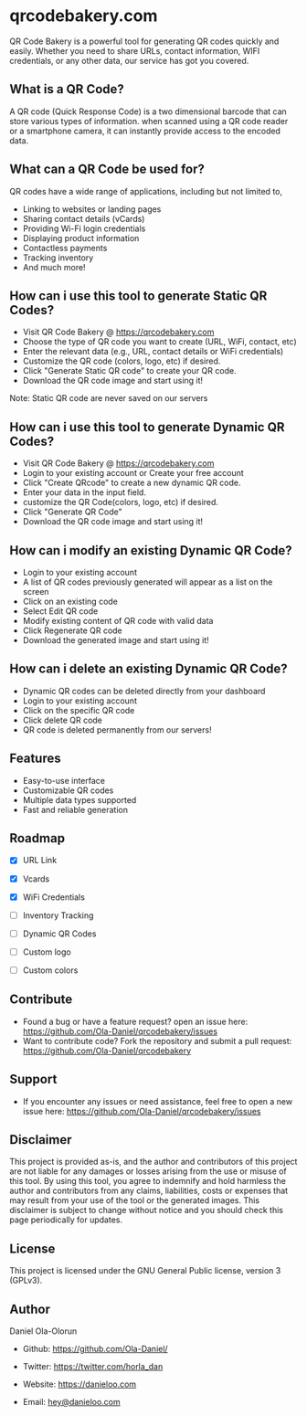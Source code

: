 qrcodebakery.com
========
QR Code Bakery is a powerful tool for generating QR codes quickly and easily. Whether you need to share URLs, contact information, WIFI credentials, or any other data, our service has got you covered.



What is a QR Code?
-------------------------
A QR code (Quick Response Code) is a two dimensional barcode that can store various types of information. when scanned using a QR code reader or a smartphone camera, it can instantly provide access to the encoded data.


What can a QR Code be used for?
-------------------------------

QR codes have a wide range of applications, including but not limited to,

- Linking to websites or landing pages
- Sharing contact details (vCards)
- Providing Wi-Fi login credentials
- Displaying product information
- Contactless payments
- Tracking inventory
- And much more!

 



How can i use this tool to generate Static QR Codes?
-------------------------------------------

- Visit QR Code Bakery @ https://qrcodebakery.com
- Choose the type of QR code you want to create (URL, WiFi, contact, etc)
- Enter the relevant data (e.g., URL, contact details or WiFi credentials)
- Customize the QR code (colors, logo, etc) if desired.
- Click "Generate Static QR code" to create your QR code.
- Download the QR code image and start using it!

Note: Static QR code are never saved on our servers



How can i use this tool to generate Dynamic QR Codes?
-------------------------------------------

- Visit QR Code Bakery @ https://qrcodebakery.com
- Login to your existing account or Create your free account
- Click "Create QRcode" to create a new dynamic QR code.
- Enter your data in the input field.
- customize the QR Code(colors, logo, etc) if desired.
- Click "Generate QR Code"
- Download the QR code image and start using it!


How can i modify an existing Dynamic QR Code?
---------------------------------------------

- Login to your existing account
- A list of QR codes previously generated will appear as a list on the screen
- Click on an existing code
- Select Edit QR code
- Modify existing content of QR code with valid data
- Click Regenerate QR code
- Download the generated image and start using it!


How can i delete an existing Dynamic QR Code?
-------------------------------------

- Dynamic QR codes can be deleted directly from your dashboard
- Login to your existing account
- Click on the specific QR code
- Click delete QR code
- QR code is deleted permanently from our servers!





Features
--------

- Easy-to-use interface
- Customizable QR codes
- Multiple data types supported
- Fast and reliable generation




Roadmap
-------


- [x] URL Link
- [x] Vcards
- [x] WiFi Credentials
- [ ] Inventory Tracking
- [ ] Dynamic QR Codes
- [ ] Custom logo
- [ ] Custom colors



Contribute
----------

- Found a bug or have a feature request? open an issue here: https://github.com/Ola-Daniel/qrcodebakery/issues 
- Want to contribute code? Fork the repository and submit a pull request: https://github.com/Ola-Daniel/qrcodebakery 

Support
-------

- If you encounter any issues or need assistance, feel free to open a new issue here: https://github.com/Ola-Daniel/qrcodebakery/issues  

Disclaimer
----------

This project is provided as-is, and the author and contributors of this project are not liable for any damages or losses arising from the use or misuse of this tool. By using this tool, you agree to indemnify and hold harmless the author and contributors from any claims, liabilities, costs or expenses that may result from your use of the tool or the generated images. This disclaimer is subject to change without notice and you should check this page periodically for updates.

License
-------

This project is licensed under the GNU General Public license, version 3 (GPLv3).



Author
------


Daniel Ola-Olorun



- Github: https://github.com/Ola-Daniel/

- Twitter: https://twitter.com/horla_dan  

- Website: https://danieloo.com 

- Email:  hey@danieloo.com
